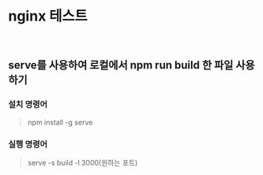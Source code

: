 # nginx 테스트

<br>

## serve를 사용하여 로컬에서 npm run build 한 파일 사용하기
### 설치 명령어
> npm install -g serve
### 실행 명령어
> serve -s build -l 3000(원하는 포트)